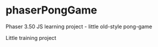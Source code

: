 # phaserPongGame
Phaser 3.50 JS learning project - little old-style pong-game

Little training project
